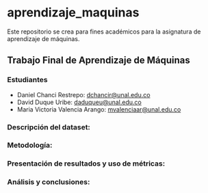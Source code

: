 # aprendizaje_maquinas
Este repositorio se crea para fines académicos para la asignatura de aprendizaje de máquinas.

## **Trabajo Final de Aprendizaje de Máquinas**

### **Estudiantes**
- Daniel Chanci Restrepo: dchancir@unal.edu.co
- David Duque Uribe: daduqueu@unal.edu.co
- Maria Victoria Valencia Arango: mvalenciaar@unal.edu.co

### **Descripción del dataset:**

### **Metodología:**

### **Presentación de resultados y uso de métricas:**

### **Análisis y conclusiones:**